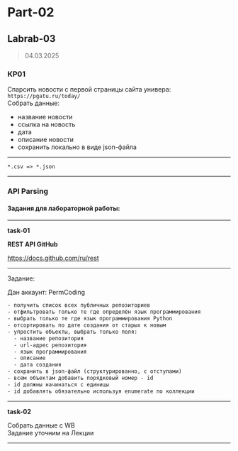 # Part-02  

## Labrab-03  

> 04.03.2025  

### КР01  

Спарсить новости с первой страницы сайта универа: `https://pgatu.ru/today/`  
Cобрать данные:  

- название новости  
- ссылка на новость  
- дата  
- описание новости  
- сохранить локально в виде json-файла  

---  

`*.csv => *.json`  

---  

### API Parsing  

#### Задания для лабораторной работы:  

---  

**task-01**  

**REST API GitHub**  

https://docs.github.com/ru/rest  

---  

Задание:  

Дан аккаунт: PermCoding  

```txt
- получить список всех публичных репозиториев  
- отфильтровать только те где определён язык программирования  
- выбрать только те где язык программирования Python  
- отсортировать по дате создания от старых к новым  
- упростить объекты, выбрать только поля:  
  - название репозитория  
  - url-адрес репозитория  
  - язык программирования  
  - описание  
  - дата создания  
- сохранить в json-файл (структурированно, с отступами)  
- всем объектам добавить порядковый номер - id  
- id должны начинаться с единицы  
- id добавлять обязательно используя enumerate по коллекции  
```

---  

**task-02**  

Собрать данные с WB  
Задание уточним на Лекции  

---  
